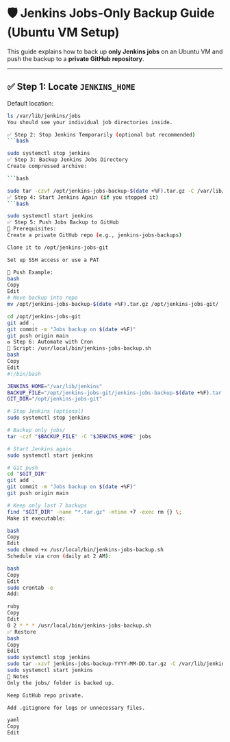 # 🛡️ Jenkins Jobs-Only Backup Guide (Ubuntu VM Setup)

This guide explains how to back up **only Jenkins jobs** on an Ubuntu VM and push the backup to a **private GitHub repository**.

---

## ✅ Step 1: Locate `JENKINS_HOME`

Default location:
```bash
ls /var/lib/jenkins/jobs
You should see your individual job directories inside.

✅ Step 2: Stop Jenkins Temporarily (optional but recommended)
```bash

sudo systemctl stop jenkins
✅ Step 3: Backup Jenkins Jobs Directory
Create compressed archive:

```bash

sudo tar -czvf /opt/jenkins-jobs-backup-$(date +%F).tar.gz -C /var/lib/jenkins jobs
✅ Step 4: Start Jenkins Again (if you stopped it)
```bash

sudo systemctl start jenkins
✅ Step 5: Push Jobs Backup to GitHub
🔹 Prerequisites:
Create a private GitHub repo (e.g., jenkins-jobs-backups)

Clone it to /opt/jenkins-jobs-git

Set up SSH access or use a PAT

🔹 Push Example:
bash
Copy
Edit
# Move backup into repo
mv /opt/jenkins-jobs-backup-$(date +%F).tar.gz /opt/jenkins-jobs-git/

cd /opt/jenkins-jobs-git
git add .
git commit -m "Jobs backup on $(date +%F)"
git push origin main
♻️ Step 6: Automate with Cron
🔹 Script: /usr/local/bin/jenkins-jobs-backup.sh
bash
Copy
Edit
#!/bin/bash

JENKINS_HOME="/var/lib/jenkins"
BACKUP_FILE="/opt/jenkins-jobs-git/jenkins-jobs-backup-$(date +%F).tar.gz"
GIT_DIR="/opt/jenkins-jobs-git"

# Stop Jenkins (optional)
sudo systemctl stop jenkins

# Backup only jobs/
tar -czf "$BACKUP_FILE" -C "$JENKINS_HOME" jobs

# Start Jenkins again
sudo systemctl start jenkins

# Git push
cd "$GIT_DIR"
git add .
git commit -m "Jobs backup on $(date +%F)"
git push origin main

# Keep only last 7 backups
find "$GIT_DIR" -name "*.tar.gz" -mtime +7 -exec rm {} \;
Make it executable:

bash
Copy
Edit
sudo chmod +x /usr/local/bin/jenkins-jobs-backup.sh
Schedule via cron (daily at 2 AM):

bash
Copy
Edit
sudo crontab -e
Add:

ruby
Copy
Edit
0 2 * * * /usr/local/bin/jenkins-jobs-backup.sh
✅ Restore
bash
Copy
Edit
sudo systemctl stop jenkins
sudo tar -xzvf jenkins-jobs-backup-YYYY-MM-DD.tar.gz -C /var/lib/jenkins
sudo systemctl start jenkins
📝 Notes
Only the jobs/ folder is backed up.

Keep GitHub repo private.

Add .gitignore for logs or unnecessary files.

yaml
Copy
Edit
